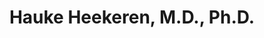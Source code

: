 ---
title: "Hauke Heekeren, M.D., Ph.D."
presenter_id: hauke_heekeren,
position: Visiting Fellow
start_date: 2002
end_date: 2003
email: 
phone: 
photo: assets/images/portrait_16.jpg
status: former
layout: member 
---
